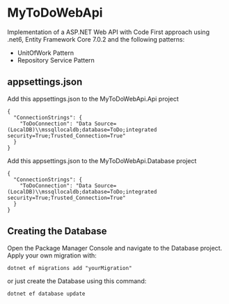 # MyToDoWebApi

Implementation of a ASP.NET Web API with Code First approach using .net6, Entity Framework Core 7.0.2 and the following patterns:
- UnitOfWork Pattern
- Repository Service Pattern
## appsettings.json

Add this appsettings.json to the MyToDoWebApi.Api project

```
{
  "ConnectionStrings": {
    "ToDoConnection": "Data Source=(LocalDB)\\mssqllocaldb;database=ToDo;integrated security=True;Trusted_Connection=True"
  }
}
```
Add this appsettings.json to the MyToDoWebApi.Database project

```
{
  "ConnectionStrings": {
    "ToDoConnection": "Data Source=(LocalDB)\\mssqllocaldb;database=ToDo;integrated security=True;Trusted_Connection=True"
  }
}
```

## Creating the Database
Open the Package Manager Console and navigate to the Database project. Apply your own migration with:

```
dotnet ef migrations add "yourMigration"
```
or just create the Database using this command:
```
dotnet ef database update
```
